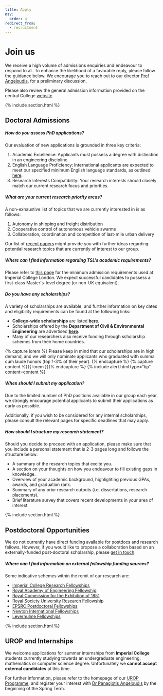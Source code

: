```yaml
---
title: Apply
nav:
  order: 4
redirect_from: 
  - recruitment
---
```



# Join us

We receive a high volume of admissions enquiries and endeavour to respond to all. To enhance the likelihood of a favorable reply, please follow the guidance below. We encourage you to reach out to our director [Prof Angeloudis](mailto:p.angeloudis@imperial.ac.uk), for a preliminary discussion.

Please also review the general admission information provided on the central College [website](https://www.imperial.ac.uk/study/pg/apply/how-to-apply/apply-for-a-research-programme-/).

{% include section.html %}

## Doctoral Admissions

##### How do you assess PhD applications?

Our evaluation of new applications is grounded in three key criteria:

1. Academic Excellence: Applicants must possess a degree with distinction in an engineering discipline.
2. English Language Proficiency: International applicants are expected to meet our specified minimum English language standards, as outlined [here](https://www.imperial.ac.uk/study/pg/apply/requirements/english/).
3. Research Interests Compatibility: Your research interests should closely match our current research focus and priorities.

##### What are your current research priority areas?

A non-exhaustive list of topics that we are currently interested in is as follows:

1. Autonomy in shipping and freight distribution
2. Cooperative control of autonomous vehicle swarms
3. Collaboration, coordination and competition of last-mile urban delivery

Our list of [recent papers](/papers/) might provide you with further ideas regarding potential research topics that are currently of interest to our group.

##### Where can I find information regarding TSL's academic requirements?

Please refer to [this page](http://www.imperial.ac.uk/study/pg/apply/requirements/pgacademic/) for the minimum admission requirements used at Imperial College London. We expect successful candidates to possess a first-class Master's-level degree (or non-UK equivalent).

##### Do you have any scholarships? 

A variety of scholarships are available, and further information on key dates and eligibility requirements can be found at the following links:

- **College-wide scholarships** are listed [**here**](https://www.imperial.ac.uk/study/fees-and-funding/scholarships-search/).
- Scholarships offered by the **Department of Civil & Environmental Engineering** are advertised [**here**](https://www.imperial.ac.uk/civil-engineering/prospective-students/postgraduate-research-admissions-phd/department-scholarships/).
- Many of our researchers also receive funding through scholarship schemes from their home countries.


{% capture lorem %}
Please keep in mind that our scholarships are in high demand, and we will only nominate applicants who graduated with summa cum laude honors (top 1-3% of their year). 
{% endcapture %}
{% capture content %}{{ lorem }}{% endcapture %}
{% include alert.html type="tip" content=content %}




##### When should I submit my application?

Due to the limited number of PhD positions available in our group each year, we strongly encourage potential applicants to submit their applications as early as possible.

Additionally, if you wish to be considered for any internal scholarships, please consult the relevant pages for specific deadlines that may apply.

##### How should I structure my research statement?

Should you decide to proceed with an application, please make sure that you include a personal statement that is 2-3 pages long and follows the structure below: 

- A summary of the research topics that excite you.
- A section on your thoughts on how you endeavour to fill existing gaps in knowledge.
- Overview of your academic background, highlighting previous GPAs, awards, and graduation rank.
- Summary of any prior research outputs (i.e. dissertations, research placements). 
- Brief literature survey that covers recent developments in your area of interest. 

{% include section.html %}

## Postdoctoral Opportunities

<!-- {% capture content %}
**Update 01/11/20**

We are currently recruiting for an open Research Associate position in Autonomous Vehicle Operations. Applications are due on the 29th of November - more information is available [here](https://www.linkedin.com/pulse/postdoc-autonomous-vehicle-operations-imperial-london-angeloudis/).

{% endcapture %}

{%
  include alert.html
  type="info"
  content=content
%} -->


We do not currently have direct funding available for postdocs and research fellows. However, if you would like to propose a collaboration based on an externally-funded post-doctoral scholarship, please [get in touch](mailto:p.angeloudis@imperial.ac.uk).

##### Where can I find information on external fellowship funding sources?

 Some indicative schemes within the remit of our research are:

- [Imperial College Research Fellowships](https://www.imperial.ac.uk/research-fellowships)
- [Royal Academy of Engineering Fellowship](http://www.raeng.org.uk/grants-and-prizes/support-for-research/raeng-research-fellowship)
- [Royal Commission for the Exhibition of 1851](https://www.royalcommission1851.org/awards/)
- [Royal Society University Research Fellowship](https://royalsociety.org/grants/schemes/university-research/)
- [EPSRC Postdoctoral Fellowships](https://www.epsrc.ac.uk/skills/fellows/overview/)
- [Newton International Fellowships](https://royalsociety.org/grants-schemes-awards/grants/newton-international/)
- [Leverhulme Fellowships](https://www.leverhulme.ac.uk/funding/grant-schemes/early-career-fellowships)


{% include section.html %}

## UROP and Internships


We welcome applications for summer internships from **Imperial College** students currently studying towards an undergraduate engineering, mathematics or computer science degree. Unfortunately we **cannot accept external candidates** at this time. 

For further information, please refer to the homepage of our [UROP Programme](http://www.imperial.ac.uk/urop), and register your interest with [Dr Panagiotis Angeloudis](mailto:p.angeloudis@imperial.ac.uk) by the beginning of the Spring Term.


